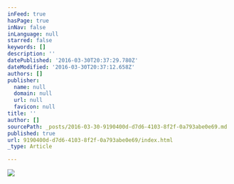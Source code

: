 ```yaml
---
inFeed: true
hasPage: true
inNav: false
inLanguage: null
starred: false
keywords: []
description: ''
datePublished: '2016-03-30T20:37:29.780Z'
dateModified: '2016-03-30T20:37:12.658Z'
authors: []
publisher:
  name: null
  domain: null
  url: null
  favicon: null
title: ''
author: []
sourcePath: _posts/2016-03-30-9190400d-d7d6-4103-8f2f-0a793abe0e69.md
published: true
url: 9190400d-d7d6-4103-8f2f-0a793abe0e69/index.html
_type: Article

---
```

![](https://the-grid-user-content.s3-us-west-2.amazonaws.com/10bd38f9-5476-4c98-80b9-5b9023f724ed.jpg)